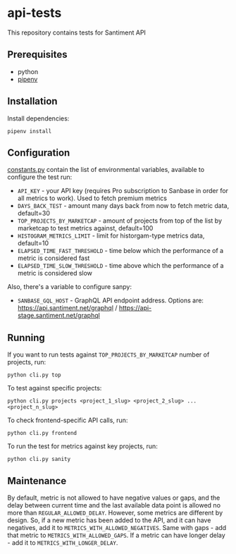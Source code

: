 # api-tests

This repository contains tests for Santiment API

## Prerequisites

* python
* [pipenv](https://github.com/pypa/pipenv#installation)

## Installation

Install dependencies:

    pipenv install

## Configuration

[constants.py](/constants.py) contain the list of environmental variables, available to configure the test run:


* `API_KEY` - your API key (requires Pro subscription to Sanbase in order for all metrics to work). Used to fetch premium metrics
* `DAYS_BACK_TEST` - amount many days back from now to fetch metric data, default=30
* `TOP_PROJECTS_BY_MARKETCAP` - amount of projects from top of the list by marketcap to test metrics against, default=100
* `HISTOGRAM_METRICS_LIMIT` - limit for historgam-type metrics data, default=10
* `ELAPSED_TIME_FAST_THRESHOLD` - time below which the performance of a metric is considered fast
* `ELAPSED_TIME_SLOW_THRESHOLD` - time above which the performance of a metric is considered slow

Also, there's a variable to configure sanpy:

* `SANBASE_GQL_HOST` - GraphQL API endpoint address. Options are:
https://api.santiment.net/graphql / https://api-stage.santiment.net/graphql

## Running

If you want to run tests against `TOP_PROJECTS_BY_MARKETCAP` number of projects, run:

```
python cli.py top
```

To test against specific projects:

```
python cli.py projects <project_1_slug> <project_2_slug> ... <project_n_slug>
```

To check frontend-specific API calls, run:

```
python cli.py frontend
```

To run the test for metrics against key projects, run:

```
python cli.py sanity
```

## Maintenance
By default, metric is not allowed to have negative values or gaps, and the delay between current time and the last available data point is allowed no more than `REGULAR_ALLOWED_DELAY`. 
However, some metrics are different by design. So, if a new metric has been added to the API, and it can have negatives, add it to `METRICS_WITH_ALLOWED_NEGATIVES`.
Same with gaps - add that metric to `METRICS_WITH_ALLOWED_GAPS`.
If a metric can have longer delay - add it to `METRICS_WITH_LONGER_DELAY`.
